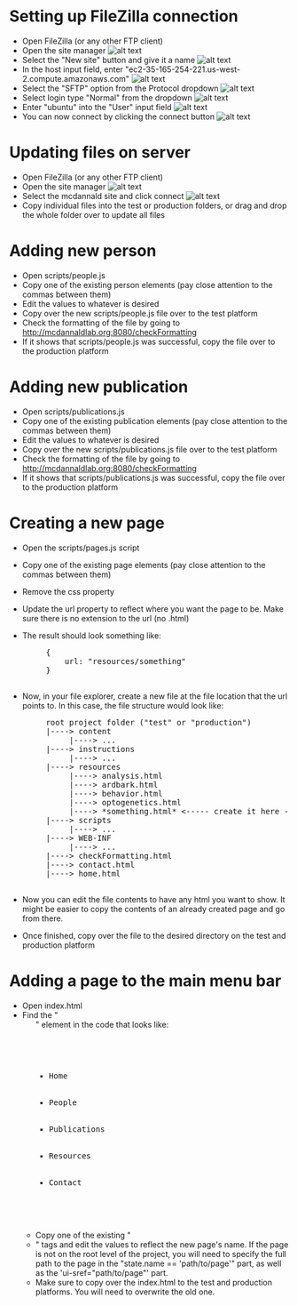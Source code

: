 Setting up FileZilla connection
===============================

 * Open FileZilla (or any other FTP client)
 * Open the site manager ![alt text](sitemanager.png "Site manager")
 * Select the "New site" button and give it a name ![alt text](newsite.png "New site")
 * In the host input field, enter "ec2-35-165-254-221.us-west-2.compute.amazonaws.com" ![alt text](host.png "Host input field")
 * Select the "SFTP" option from the Protocol dropdown ![alt text](sftp.png "SFTP dropdown")
 * Select login type "Normal" from the dropdown ![alt text](normal.png "Normal dropdown")
 * Enter "ubuntu" into the "User" input field ![alt text](user.png "User input field")
 * You can now connect by clicking the connect button ![alt text](connect.png "Connect button")

Updating files on server
========================

 * Open FileZilla (or any other FTP client)
 * Open the site manager ![alt text](sitemanager.png "Site manager")
 * Select the mcdannald site and click connect ![alt text](selectsite.png "Select site")
 * Copy individual files into the test or production folders, or drag and drop the whole folder over to update all files

Adding new person
=================

 * Open scripts/people.js
 * Copy one of the existing person elements (pay close attention to the commas between them)
 * Edit the values to whatever is desired
 * Copy over the new scripts/people.js file over to the test platform
 * Check the formatting of the file by going to http://mcdannaldlab.org:8080/checkFormatting
 * If it shows that scripts/people.js was successful, copy the file over to the production platform

Adding new publication
======================

 * Open scripts/publications.js
 * Copy one of the existing publication elements (pay close attention to the commas between them)
 * Edit the values to whatever is desired
 * Copy over the new scripts/publications.js file over to the test platform
 * Check the formatting of the file by going to http://mcdannaldlab.org:8080/checkFormatting
 * If it shows that scripts/publications.js was successful, copy the file over to the production platform
 
Creating a new page
===================

 * Open the scripts/pages.js script
 * Copy one of the existing page elements (pay close attention to the commas between them)
 * Remove the css property
 * Update the url property to reflect where you want the page to be. Make sure there is no extension to the url (no .html)
 * The result should look something like:
	<pre>
		{
			url: "resources/something"
		}
    </pre>
 * Now, in your file explorer, create a new file at the file location that the url points to. In this case, the file structure would look like:
    <pre>
		root project folder ("test" or "production")
		|----> content
			 |----> ...
		|----> instructions
			 |----> ...
		|----> resources
			 |----> analysis.html
			 |----> ardbark.html
			 |----> behavior.html
			 |----> optogenetics.html
			 |----> *something.html* <----- create it here - make sure it has .html extension here
		|----> scripts
			 |----> ...
		|----> WEB-INF
			 |----> ...
		|----> checkFormatting.html
		|----> contact.html
		|----> home.html
    </pre>
  
  * Now you can edit the file contents to have any html you want to show. It might be easier to copy the contents of an already created page and go from there.
  * Once finished, copy over the file to the desired directory on the test and production platform
  
Adding a page to the main menu bar
==================================

 * Open index.html
 * Find the "<ul>" element in the code that looks like:
     <pre>
         <ul>
			<li ng-class="{ selected: state.name == 'home' }"><a ui-sref="home">Home</a></li>
			<li ng-class="{ selected: state.name == 'people' }"><a ui-sref="people">People</a></li>
			<li ng-class="{ selected: state.name == 'publications' }"><a ui-sref="publications">Publications</a></li>
			<li ng-class="{ selected: state.name == 'resources' }"><a ui-sref="resources">Resources</a></li>
			<li ng-class="{ selected: state.name == 'contact' }"><a ui-sref="contact">Contact</a></li>
		</ul>
    </pre>
 * Copy one of the existing "<li>" tags and edit the values to reflect the new page's name. If the page is not on the root level of the project, you will need to specify the full path to the page in the "state.name == 'path/to/page'" part, as well as the 'ui-sref="path/to/page"' part.
 * Make sure to copy over the index.html to the test and production platforms. You will need to overwrite the old one.